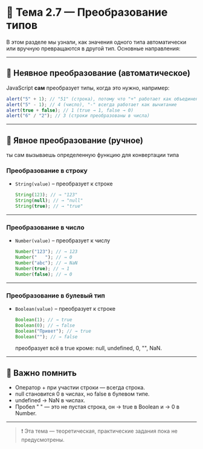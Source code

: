 # 📘 Тема 2.7 — Преобразование типов

В этом разделе мы узнали, как значения одного типа автоматически или вручную превращаются в другой тип. Основные направления:

---

## 🔄 Неявное преобразование (автоматическое)

JavaScript **сам** преобразует типы, когда это нужно, например:

```javascript
alert("5" + 1); // "51" (строка), потому что "+" работает как объединение строк
alert("5" - 1); // 4 (число), "-" всегда работает как вычитание
alert(true + false); // 1 (true → 1, false → 0)
alert("6" / "2"); // 3 (строки преобразованы в числа)
```

---

## 🔄 Явное преобразование (ручное)

ты сам вызываешь определенную функцию для конвертации типа

### Преобразование в строку

- `String(value)` – преобразует к строке

  ```javascript
  String(123); // → "123"
  String(null); // → "null"
  String(true); // → "true"
  ```

---

### Преобразование в число

- `Number(value)` – преобразует к числу

  ```javascript
  Number("123"); // → 123
  Number("   "); // → 0
  Number("abc"); // → NaN
  Number(true); // → 1
  Number(false); // → 0
  ```

---

### Преобразование в булевый тип

- `Boolean(value)` – преобразует к строке

  ```javascript
  Boolean(1); // → true
  Boolean(0); // → false
  Boolean("Привет"); // → true
  Boolean(""); // → false
  ```

  преобразует всё в true кроме: null, undefined, 0, "", NaN.

---

## 🧠 Важно помнить
- Оператор + при участии строки — всегда строка.
- null становится 0 в числах, но false в булевом типе.
- undefined → NaN в числах.
- Пробел " " — это не пустая строка, он → true в Boolean и → 0 в Number.

---

> ❗ Эта тема — теоретическая, практические задания пока не предусмотрены.
